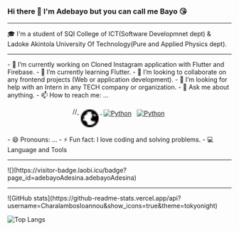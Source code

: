### Hi there  👋 I'm Adebayo but you can call me Bayo 😘
<hr>
🎓 I'm a student of SQI College of ICT(Software Developmnet dept) & Ladoke Akintola University Of Technology(Pure and Applied Physics dept).

<hr>
- 🔭 I’m currently working on Cloned Instagram application with Flutter and Firebase.
- 🌱 I’m currently learning Flutter.
- 👯 I’m looking to collaborate on any frontend projects (Web or application development).
- 🤔 I’m looking for help with an Intern in any TECH company or organization.
- 💬 Ask me about anything.
- 📫 How to reach me: ...
      <p align="center">
        //<a href="https://charalambosioannou.github.io/" target="_blank" rel="noopener noreferrer"> <img src="https://raw.githubusercontent.com/iconic/open-iconic/master/svg/globe.svg" alt="Python" height="40" style="vertical-align:top; margin:4px"> </a>
        <a href="https://www.linkedin.com/in/adebayo-adesina-547491206/" target="_blank" rel="noopener noreferrer"> <img src="https://cdn.jsdelivr.net/npm/simple-icons@v3/icons/linkedin.svg" alt="Python" height="40" style="vertical-align:top; margin:4px"></a>
        <a href="mailto:adebayoadesina789@gmail.com"> <img src="https://cdn.jsdelivr.net/npm/simple-icons@v3/icons/gmail.svg" alt="Python" height="40" style="vertical-align:top; margin:4px"></a>
      </p>
- 😄 Pronouns: ...
- ⚡ Fun fact: I love coding and solving problems.
- 💻 Language and Tools
<hr>
  ![](https://visitor-badge.laobi.icu/badge?page_id=adebayoAdesina.adebayoAdesina)
<hr>
![GitHub stats](https://github-readme-stats.vercel.app/api?username=CharalambosIoannou&show_icons=true&theme=tokyonight)

![Top Langs](https://github-readme-stats.vercel.app/api/top-langs/?username=adebayoAdesina&theme=tokyonight)
